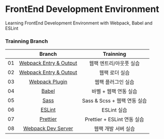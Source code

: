 # FrontEnd Development Environment

Learning FrontEnd Development Environment with Webpack, Babel and ESLint

### Trainning Branch

|     |                                              Branch                                              |          Trainning           |
| :-: | :----------------------------------------------------------------------------------------------: | :--------------------------: |
| 01  | [Webpack Entry & Output](https://github.com/ShigatsuEl/frontend-dev-env/tree/1-webpack/1-entry)  |   웹팩 엔트리/아웃풋 실습    |
| 02  | [Webpack Entry & Output](https://github.com/ShigatsuEl/frontend-dev-env/tree/1-webpack/2-loader) |        웹팩 로더 실습        |
| 03  |     [Webpack Plugin](https://github.com/ShigatsuEl/frontend-dev-env/tree/1-webpack/3-plugin)     |      웹팩 플러그인 실습      |
| 04  |           [Babel](https://github.com/ShigatsuEl/frontend-dev-env/tree/2-babel/1-babel)           |    바벨 + 웹팩 연동 실습     |
| 05  |            [Sass](https://github.com/ShigatsuEl/frontend-dev-env/tree/2-babel/2-sass)            | Sass & Scss + 웹팩 연동 실습 |
| 06  |          [ESLint](https://github.com/ShigatsuEl/frontend-dev-env/tree/3-lint/1-eslint)           |         ESLint 실습          |
| 07  |        [Prettier](https://github.com/ShigatsuEl/frontend-dev-env/tree/3-lint/2-prettier)         | Prettier + ESLint 연동 실습  |
| 08  | [Webpack Dev Server](https://github.com/ShigatsuEl/frontend-dev-env/tree/4-webpack/1-dev-server) |     웹팩 개발 서버 실습      |
